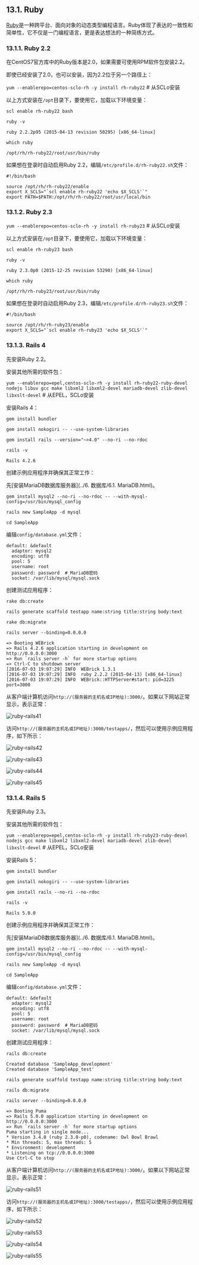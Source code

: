 ## 13.1. Ruby

[Ruby](http://www.ruby-lang.org/zh_cn/)是一种跨平台、面向对象的动态类型编程语言。Ruby体现了表达的一致性和简单性，它不仅是一门编程语言，更是表达想法的一种简练方式。

### 13.1.1. Ruby 2.2

在CentOS7官方库中的Ruby版本是2.0，如果需要可使用RPM软件包安装2.2。

即使已经安装了2.0，也可以安装，因为2.2位于另一个路径上：

`yum --enablerepo=centos-sclo-rh -y install rh-ruby22` # 从SCLo安装

以上方式安装在`/opt`目录下，要使用它，加载以下环境变量：

`scl enable rh-ruby22 bash`

`ruby -v`

```
ruby 2.2.2p95 (2015-04-13 revision 50295) [x86_64-linux]
```

`which ruby`

```
/opt/rh/rh-ruby22/root/usr/bin/ruby
```

如果想在登录时自动启用Ruby 2.2，编辑`/etc/profile.d/rh-ruby22.sh`文件：

```
#!/bin/bash

source /opt/rh/rh-ruby22/enable
export X_SCLS="`scl enable rh-ruby22 'echo $X_SCLS'`"
export PATH=$PATH:/opt/rh/rh-ruby22/root/usr/local/bin
```

### 13.1.2. Ruby 2.3

`yum --enablerepo=centos-sclo-rh -y install rh-ruby23` # 从SCLo安装

以上方式安装在`/opt`目录下，要使用它，加载以下环境变量：

`scl enable rh-ruby23 bash`

`ruby -v`

```
ruby 2.3.0p0 (2015-12-25 revision 53290) [x86_64-linux]
```

`which ruby`

```
/opt/rh/rh-ruby23/root/usr/bin/ruby
```

如果想在登录时自动启用Ruby 2.3，编辑`/etc/profile.d/rh-ruby23.sh`文件：

```
#!/bin/bash

source /opt/rh/rh-ruby23/enable
export X_SCLS="`scl enable rh-ruby23 'echo $X_SCLS'`"
```

### 13.1.3. Rails 4

先安装Ruby 2.2。

安装其他所需的软件包：

`yum --enablerepo=epel,centos-sclo-rh -y install rh-ruby22-ruby-devel nodejs libuv gcc make libxml2 libxml2-devel mariadb-devel zlib-devel libxslt-devel` # 从EPEL，SCLo安装

安装Rails 4：

`gem install bundler`

`gem install nokogiri -- --use-system-libraries`

`gem install rails --version="~>4.0" --no-ri --no-rdoc`

`rails -v`

```
Rails 4.2.6
```

创建示例应用程序并确保其正常工作：

先[安装MariaDB数据库服务器](../6. 数据库/6.1. MariaDB.html)。

`gem install mysql2 --no-ri --no-rdoc -- --with-mysql-config=/usr/bin/mysql_config`

`rails new SampleApp -d mysql`

`cd SampleApp`

编辑`config/database.yml`文件：

```
default: &default
  adapter: mysql2
  encoding: utf8
  pool: 5
  username: root
  password: password  # MariaDB密码
  socket: /var/lib/mysql/mysql.sock
```

创建测试应用程序：

`rake db:create`

`rails generate scaffold testapp name:string title:string body:text`

`rake db:migrate`

`rails server --binding=0.0.0.0`

```
=> Booting WEBrick
=> Rails 4.2.6 application starting in development on http://0.0.0.0:3000
=> Run `rails server -h` for more startup options
=> Ctrl-C to shutdown server
[2016-07-03 19:07:29] INFO  WEBrick 1.3.1
[2016-07-03 19:07:29] INFO  ruby 2.2.2 (2015-04-13) [x86_64-linux]
[2016-07-03 19:07:29] INFO  WEBrick::HTTPServer#start: pid=3225 port=3000
```

从客户端计算机访问`http://(服务器的主机名或IP地址):3000/`。如果以下网站正常显示，表示正常：

![ruby-rails41](../Contents/ruby-rails41.png)

访问`http://(服务器的主机名或IP地址):3000/testapps/`，然后可以使用示例应用程序，如下所示：

![ruby-rails42](../Contents/ruby-rails42.png)


![ruby-rails43](../Contents/ruby-rails43.png)


![ruby-rails44](../Contents/ruby-rails44.png)


![ruby-rails45](../Contents/ruby-rails45.png)

### 13.1.4. Rails 5

先安装Ruby 2.3。

安装其他所需的软件包：

`yum --enablerepo=epel,centos-sclo-rh -y install rh-ruby23-ruby-devel nodejs gcc make libxml2 libxml2-devel mariadb-devel zlib-devel libxslt-devel` # 从EPEL，SCLo安装

安装Rails 5：

`gem install bundler`

`gem install nokogiri -- --use-system-libraries`

`gem install rails --no-ri --no-rdoc`

`rails -v`

```
Rails 5.0.0
```

创建示例应用程序并确保其正常工作：

先[安装MariaDB数据库服务器](../6. 数据库/6.1. MariaDB.html)。

`gem install mysql2 --no-ri --no-rdoc -- --with-mysql-config=/usr/bin/mysql_config`

`rails new SampleApp -d mysql`

`cd SampleApp`

编辑`config/database.yml`文件：

```
default: &default
  adapter: mysql2
  encoding: utf8
  pool: 5
  username: root
  password: password  # MariaDB密码
  socket: /var/lib/mysql/mysql.sock
```

创建测试应用程序：

`rails db:create`

```
Created database 'SampleApp_development'
Created database 'SampleApp_test'
```

`rails generate scaffold testapp name:string title:string body:text`

`rails db:migrate`

`rails server --binding=0.0.0.0`

```
=> Booting Puma
=> Rails 5.0.0 application starting in development on http://0.0.0.0:3000
=> Run `rails server -h` for more startup options
Puma starting in single mode...
* Version 3.4.0 (ruby 2.3.0-p0), codename: Owl Bowl Brawl
* Min threads: 5, max threads: 5
* Environment: development
* Listening on tcp://0.0.0.0:3000
Use Ctrl-C to stop
```

从客户端计算机访问`http://(服务器的主机名或IP地址):3000/`。如果以下网站正常显示，表示正常：

![ruby-rails51](../Contents/ruby-rails51.png)

访问`http://(服务器的主机名或IP地址):3000/testapps/`，然后可以使用示例应用程序，如下所示：

![ruby-rails52](../Contents/ruby-rails52.png)


![ruby-rails53](../Contents/ruby-rails53.png)


![ruby-rails54](../Contents/ruby-rails54.png)


![ruby-rails55](../Contents/ruby-rails55.png)
